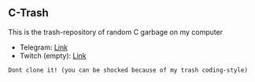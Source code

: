 ## C-Trash

This is the trash-repository of random C garbage on my computer

- Telegram: [Link](t.me/gnulinuh)
- Twitch (empty): [Link](twitch.tv/owoppenheimer)

`Dont clone it! (you can be shocked because of my trash coding-style)`
